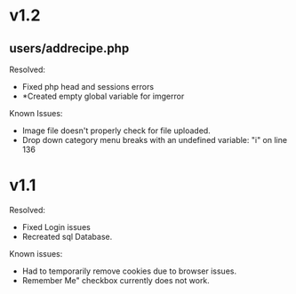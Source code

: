 # v1.2

## users/addrecipe.php

Resolved:

* Fixed php head and sessions errors
* *Created empty global variable for imgerror</li>
 

Known Issues:
 
 * Image file doesn't properly check for file uploaded.
 * Drop down category menu breaks with an undefined variable: "i" on line 136
  
# v1.1

Resolved:

* Fixed Login issues
* Recreated sql Database.


Known issues:
  
* Had to temporarily remove cookies due to browser issues.
* Remember Me" checkbox currently does not work.
